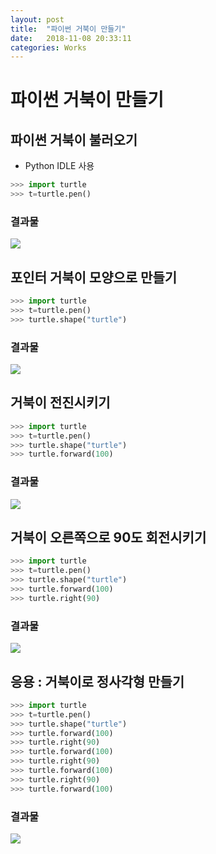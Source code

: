 ```yaml
---
layout: post
title:  "파이썬 거북이 만들기"
date:   2018-11-08 20:33:11
categories: Works
---
```

# 파이썬 거북이 만들기

## 파이썬 거북이 불러오기
- Python IDLE 사용
```python
>>> import turtle
>>> t=turtle.pen()
```
### 결과물
<a href='https://photos.google.com/share/AF1QipMQIQTVo-nLef9a5_t0j1z_ycOAHHUT94lXC4fMJ2ayD2SShZd8RCZ7zF1RaRD5AQ/photo/AF1QipPwmYiExG5DmaItaDwxRBRmUQI7s8B5HD9ReXwV?key=VTVoVlhpUlFtdkRWTTU3d25hRUpvZUpwd1IwQk5n&hl=ko'><img src='https://postfiles.pstatic.net/MjAxODExMDlfMTEw/MDAxNTQxNzU1MTY3ODYw.dEBslVXYdhJQ3kLzBWtbkjhlmFlpO_GW5XnmR70C1kQg.nxU37ptTe0oVPPXqH3TG9P-W7ainilOt4Hqff__4_MEg.PNG.porsche96/%EC%9D%B4%EB%AF%B8%EC%A7%80_3.png?type=w773' /></a> 

## 포인터 거북이 모양으로 만들기
```python
>>> import turtle
>>> t=turtle.pen()
>>> turtle.shape("turtle")
```
### 결과물
<a href='https://photos.google.com/share/AF1QipMQIQTVo-nLef9a5_t0j1z_ycOAHHUT94lXC4fMJ2ayD2SShZd8RCZ7zF1RaRD5AQ/photo/AF1QipPeueSigKwiL31VpUfRGK-vK8yaiXj9FkXUwr7c?key=VTVoVlhpUlFtdkRWTTU3d25hRUpvZUpwd1IwQk5n&hl=ko'><img src='https://postfiles.pstatic.net/MjAxODExMDlfMTc4/MDAxNTQxNzU1MTY3OTIx.kG7SRVX5iJgPLXaYB0DAm_KLB6StoCO5v9k6taNHFcAg.sJJGPiF9p_-jxAsKWusnMMh1Fe2uwsw8ngGy3FYN9o8g.PNG.porsche96/%EC%9D%B4%EB%AF%B8%EC%A7%80_4.png?type=w773' /></a> 

## 거북이 전진시키기
```python
>>> import turtle
>>> t=turtle.pen()
>>> turtle.shape("turtle")
>>> turtle.forward(100)
```
### 결과물
<a href='https://photos.google.com/share/AF1QipMQIQTVo-nLef9a5_t0j1z_ycOAHHUT94lXC4fMJ2ayD2SShZd8RCZ7zF1RaRD5AQ/photo/AF1QipOxmjOJeXq9Bynu8GY4DAEyRvkO96DZSS06rnm3?key=VTVoVlhpUlFtdkRWTTU3d25hRUpvZUpwd1IwQk5n&hl=ko'><img src='https://postfiles.pstatic.net/MjAxODExMDlfMTE0/MDAxNTQxNzU1MTY3OTE2.jsTpnBt42q2ljkhVhXV6vsQdG2gFqtpYbxXTUUbBpLMg.2Cuztb6o3K1hUdoaC3iXLxBrFcbTQV_WXuv-ZUT18F4g.PNG.porsche96/%EC%9D%B4%EB%AF%B8%EC%A7%80_5.png?type=w773' /></a>

## 거북이 오른쪽으로 90도 회전시키기
```python
>>> import turtle
>>> t=turtle.pen()
>>> turtle.shape("turtle")
>>> turtle.forward(100)
>>> turtle.right(90)
```
### 결과물
<a href='https://photos.google.com/share/AF1QipMQIQTVo-nLef9a5_t0j1z_ycOAHHUT94lXC4fMJ2ayD2SShZd8RCZ7zF1RaRD5AQ/photo/AF1QipOxbNNxehK7LI-ZSYEdu2ddB9xq3lqbOOeA-axC?key=VTVoVlhpUlFtdkRWTTU3d25hRUpvZUpwd1IwQk5n&hl=ko'><img src='https://postfiles.pstatic.net/MjAxODExMDlfMjQ4/MDAxNTQxNzU1MTY3OTE2.lZYw34N077XxFN2fULp6Ra0Yxo4o_u20b8UUthaT6o4g.R1J9AU_m8sLbq5HwNd-qujGPGZscEbH7Cq8ViP2t8Dwg.PNG.porsche96/%EC%9D%B4%EB%AF%B8%EC%A7%80_6.png?type=w773' /></a>

## 응용 : 거북이로 정사각형 만들기
```python
>>> import turtle
>>> t=turtle.pen()
>>> turtle.shape("turtle")
>>> turtle.forward(100)
>>> turtle.right(90)
>>> turtle.forward(100)
>>> turtle.right(90)
>>> turtle.forward(100)
>>> turtle.right(90)
>>> turtle.forward(100)
```
### 결과물
<a href='https://photos.google.com/share/AF1QipMQIQTVo-nLef9a5_t0j1z_ycOAHHUT94lXC4fMJ2ayD2SShZd8RCZ7zF1RaRD5AQ/photo/AF1QipMoEkZGP3Fux1vWQn7emCyKs68QkXqmsqTPQ5LM?key=VTVoVlhpUlFtdkRWTTU3d25hRUpvZUpwd1IwQk5n&hl=ko'><img src='https://postfiles.pstatic.net/MjAxODExMDlfNCAg/MDAxNTQxNzU1MTY3OTE4.QDTrP3Ey1VePgQS5RFBZJbJDYBtPK6NWYEPTz5F8JYgg.XjIJPlMOS-n2F7N9mzViAhqlevOdEHEa7I-TXXoWtCsg.PNG.porsche96/%EC%9D%B4%EB%AF%B8%EC%A7%80_7.png?type=w773' /></a>
